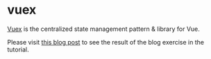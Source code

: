 # vuex

[Vuex](https://vuex.vuejs.org/) is the centralized state management pattern & library for Vue.

Please visit [this blog post](http://bit.ly/M_Vuex_CSM_NN) to see the result of the blog exercise in the tutorial.